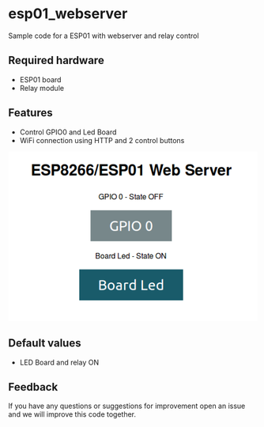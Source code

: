 # esp01_webserver

Sample code for a ESP01 with webserver and relay control

## Required hardware

- ESP01 board
- Relay module

## Features

- Control GPIO0 and Led Board 
- WiFi connection using HTTP and 2 control buttons

![Sample HTTP View](images/screenshot01.png)

## Default values

- LED Board and relay ON

## Feedback

If you have any questions or suggestions for improvement open an issue and we will improve this code together.

